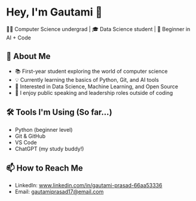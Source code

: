 # Hey, I'm Gautami 👋  
👩‍💻 Computer Science undergrad | 🎓 Data Science student | 🌱 Beginner in AI + Code

## 📌 About Me
- 📚 First-year student exploring the world of computer science  
- 💡 Currently learning the basics of Python, Git, and AI tools  
- 🧠 Interested in Data Science, Machine Learning, and Open Source  
- 🎤 I enjoy public speaking and leadership roles outside of coding  

## 🛠️ Tools I'm Using (So far...)
- Python (beginner level)
- Git & GitHub
- VS Code
- ChatGPT (my study buddy!)

## 📫 How to Reach Me
- LinkedIn: www.linkedin.com/in/gautami-prasad-66aa53336
- Email: gautamiprasad17@email.com


<!---
Gautami60/Gautami60 is a ✨ special ✨ repository because its `README.md` (this file) appears on your GitHub profile.
You can click the Preview link to take a look at your changes.
--->
